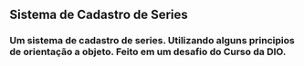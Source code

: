 ## Sistema de Cadastro de Series
### Um sistema de cadastro de series. Utilizando alguns principios de orientação a objeto. Feito em um desafio do Curso da DIO.
